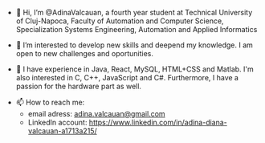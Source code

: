 - 👋 Hi, I’m @AdinaValcauan, a fourth year student at Technical University of Cluj-Napoca, Faculty of Automation and Computer Science,
 Specialization Systems Engineering, Automation and Applied Informatics
 
- 👀 I’m interested to develop new skills and deepend my knowledge. I am open to new challenges and oportunities.

- 🌱 I have experience in Java, React, MySQL, HTML+CSS and Matlab. I'm also interested in C, C++, JavaScript and C#. Furthermore, I have a passion for the hardware part as well.
<!--- 💞️ I’m looking to collaborate on ...
--->

- 📫 How to reach me:
  - email adress: adina.valcauan@gmail.com
  - LinkedIn account: https://www.linkedin.com/in/adina-diana-valcauan-a1713a215/

